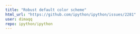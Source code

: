 ```yaml
---
title: "Robust default color scheme"
html_url: "https://github.com/ipython/ipython/issues/2281"
user: dimaqq
repo: ipython/ipython
---
```


